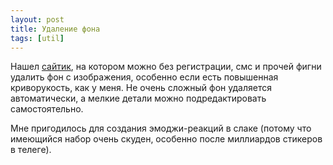 ```yaml
---
layout: post
title: Удаление фона
tags: [util]
---
```

Нашел [сайтик](https://photoscissors.com), на котором можно без регистрации, смс и прочей фигни удалить фон с изображения, особенно если есть повышенная криворукость, как у меня. Не очень сложный фон удаляется автоматически, а мелкие детали можно подредактировать самостоятельно.

Мне пригодилось для создания эмоджи-реакций в слаке (потому что имеющийся набор очень скуден, особенно после миллиардов стикеров в телеге).

